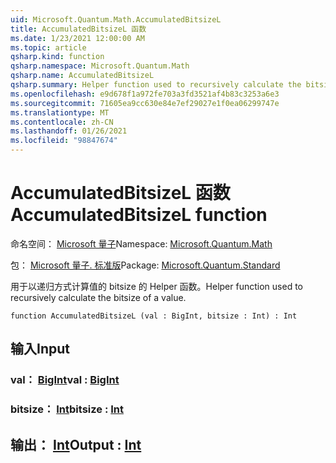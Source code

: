 ```yaml
---
uid: Microsoft.Quantum.Math.AccumulatedBitsizeL
title: AccumulatedBitsizeL 函数
ms.date: 1/23/2021 12:00:00 AM
ms.topic: article
qsharp.kind: function
qsharp.namespace: Microsoft.Quantum.Math
qsharp.name: AccumulatedBitsizeL
qsharp.summary: Helper function used to recursively calculate the bitsize of a value.
ms.openlocfilehash: e9d678f1a972fe703a3fd3521af4b83c3253a6e3
ms.sourcegitcommit: 71605ea9cc630e84e7ef29027e1f0ea06299747e
ms.translationtype: MT
ms.contentlocale: zh-CN
ms.lasthandoff: 01/26/2021
ms.locfileid: "98847674"
---
```

# <a name="accumulatedbitsizel-function"></a><span data-ttu-id="cd5a9-102">AccumulatedBitsizeL 函数</span><span class="sxs-lookup"><span data-stu-id="cd5a9-102">AccumulatedBitsizeL function</span></span>

<span data-ttu-id="cd5a9-103">命名空间： [Microsoft 量子](xref:Microsoft.Quantum.Math)</span><span class="sxs-lookup"><span data-stu-id="cd5a9-103">Namespace: [Microsoft.Quantum.Math](xref:Microsoft.Quantum.Math)</span></span>

<span data-ttu-id="cd5a9-104">包： [Microsoft 量子. 标准版](https://nuget.org/packages/Microsoft.Quantum.Standard)</span><span class="sxs-lookup"><span data-stu-id="cd5a9-104">Package: [Microsoft.Quantum.Standard](https://nuget.org/packages/Microsoft.Quantum.Standard)</span></span>


<span data-ttu-id="cd5a9-105">用于以递归方式计算值的 bitsize 的 Helper 函数。</span><span class="sxs-lookup"><span data-stu-id="cd5a9-105">Helper function used to recursively calculate the bitsize of a value.</span></span>

```qsharp
function AccumulatedBitsizeL (val : BigInt, bitsize : Int) : Int
```


## <a name="input"></a><span data-ttu-id="cd5a9-106">输入</span><span class="sxs-lookup"><span data-stu-id="cd5a9-106">Input</span></span>

### <a name="val--bigint"></a><span data-ttu-id="cd5a9-107">val： [BigInt](xref:microsoft.quantum.lang-ref.bigint)</span><span class="sxs-lookup"><span data-stu-id="cd5a9-107">val : [BigInt](xref:microsoft.quantum.lang-ref.bigint)</span></span>




### <a name="bitsize--int"></a><span data-ttu-id="cd5a9-108">bitsize： [Int](xref:microsoft.quantum.lang-ref.int)</span><span class="sxs-lookup"><span data-stu-id="cd5a9-108">bitsize : [Int](xref:microsoft.quantum.lang-ref.int)</span></span>





## <a name="output--int"></a><span data-ttu-id="cd5a9-109">输出： [Int](xref:microsoft.quantum.lang-ref.int)</span><span class="sxs-lookup"><span data-stu-id="cd5a9-109">Output : [Int](xref:microsoft.quantum.lang-ref.int)</span></span>

